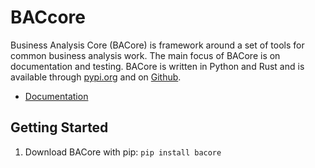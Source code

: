 # BACcore
Business Analysis Core (BACore) is framework around a set of tools for common business analysis work. The main focus of BACore is on documentation and testing. BACore is written in Python and Rust and is available through [pypi.org](https://pypi.org/project/bacore/) and on [Github](https://github.com/bacoredev/bacore).

- [Documentation](./docs)

## Getting Started

1. Download BACore with pip: `pip install bacore`